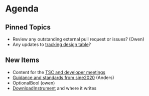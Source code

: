Agenda
======

Pinned Topics
-------------
* Review any outstanding external pull request or issues? (Owen)
* Any updates to [tracking design table](https://github.com/mantidproject/documents/blob/master/Project-Management/TechnicalSteeringCommittee/reports/TSC-TrackingDesignProposals.md)?

New Items
---------
* Content for the [TSC and developer meetings](http://www.mantidproject.org/Category:Workshop2016) 
* [Guidance and standards from sine2020](https://github.com/mantidproject/documents/blob/master/Project-Management/TechnicalSteeringCommittee/reports/GuidelinesAndStandards.md) (Anders)
* OptionalBool (owen)
* [DownloadInstrument](https://github.com/mantidproject/mantid/pull/14365) and where it writes
